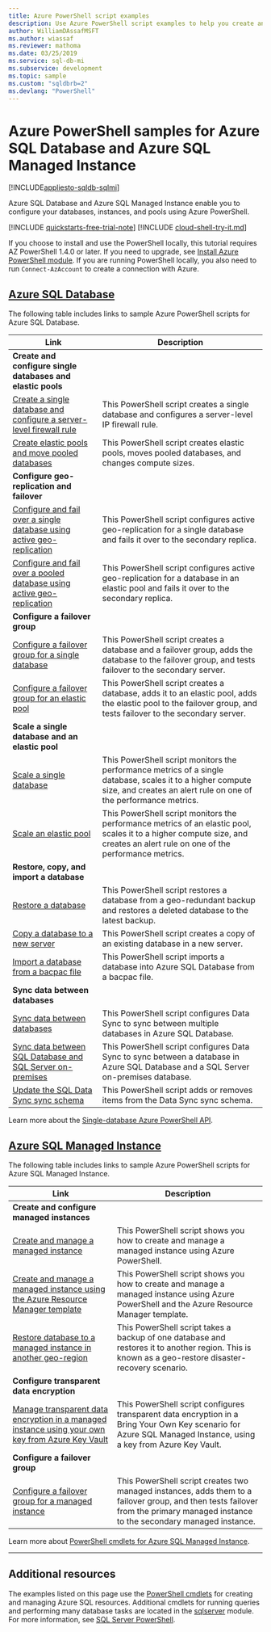 ```yaml
---
title: Azure PowerShell script examples
description: Use Azure PowerShell script examples to help you create and manage Azure SQL Database and Azure SQL Managed Instance resources.
author: WilliamDAssafMSFT
ms.author: wiassaf
ms.reviewer: mathoma
ms.date: 03/25/2019
ms.service: sql-db-mi
ms.subservice: development
ms.topic: sample
ms.custom: "sqldbrb=2"
ms.devlang: "PowerShell"
---
```


# Azure PowerShell samples for Azure SQL Database and Azure SQL Managed Instance
[!INCLUDE[appliesto-sqldb-sqlmi](../includes/appliesto-sqldb-sqlmi.md)]

Azure SQL Database and Azure SQL Managed Instance enable you to configure your databases, instances, and pools using Azure PowerShell.

[!INCLUDE [quickstarts-free-trial-note](../includes/quickstarts-free-trial-note.md)]
[!INCLUDE [cloud-shell-try-it.md](../includes/cloud-shell-try-it.md)]

If you choose to install and use the PowerShell locally, this tutorial requires AZ PowerShell 1.4.0 or later. If you need to upgrade, see [Install Azure PowerShell module](/powershell/azure/install-az-ps). If you are running PowerShell locally, you also need to run `Connect-AzAccount` to create a connection with Azure.

## [Azure SQL Database](#tab/single-database)

The following table includes links to sample Azure PowerShell scripts for Azure SQL Database.

|Link|Description|
|---|---|
|**Create and configure single databases and elastic pools**||
| [Create a single database and configure a server-level firewall rule](scripts/create-and-configure-database-powershell.md?toc=%2fpowershell%2fmodule%2ftoc.json) | This PowerShell script creates a single database and configures a server-level IP firewall rule. |
| [Create elastic pools and move pooled databases](scripts/move-database-between-elastic-pools-powershell.md?toc=%2fpowershell%2fmodule%2ftoc.json) | This PowerShell script creates elastic pools, moves pooled databases, and changes compute sizes.|
|**Configure geo-replication and failover**||
| [Configure and fail over a single database using active geo-replication](scripts/setup-geodr-and-failover-database-powershell.md?toc=%2fpowershell%2fmodule%2ftoc.json)| This PowerShell script configures active geo-replication for a single database and fails it over to the secondary replica. |
| [Configure and fail over a pooled database using active geo-replication](scripts/setup-geodr-and-failover-elastic-pool-powershell.md?toc=%2fpowershell%2fmodule%2ftoc.json)| This PowerShell script configures active geo-replication for a database in an elastic pool and fails it over to the secondary replica. |
|**Configure a failover group**||
| [Configure a failover group for a single database](scripts/add-database-to-failover-group-powershell.md?toc=%2fpowershell%2fmodule%2ftoc.json) | This PowerShell script creates a database and a failover group, adds the database to the failover group, and tests failover to the secondary server. |
| [Configure a failover group for an elastic pool](scripts/add-elastic-pool-to-failover-group-powershell.md?toc=%2fpowershell%2fmodule%2ftoc.json) | This PowerShell script creates a database, adds it to an elastic pool, adds the elastic pool to the failover group, and tests failover to the secondary server. |
|**Scale a single database and an elastic pool**||
| [Scale a single database](scripts/monitor-and-scale-database-powershell.md?toc=%2fpowershell%2fmodule%2ftoc.json) | This PowerShell script monitors the performance metrics of a single database, scales it to a higher compute size, and creates an alert rule on one of the performance metrics. |
| [Scale an elastic pool](scripts/monitor-and-scale-pool-powershell.md?toc=%2fpowershell%2fmodule%2ftoc.json) | This PowerShell script monitors the performance metrics of an elastic pool, scales it to a higher compute size, and creates an alert rule on one of the performance metrics. |
| **Restore, copy, and import a database**||
| [Restore a database](scripts/restore-database-powershell.md?toc=%2fpowershell%2fmodule%2ftoc.json)| This PowerShell script restores a database from a geo-redundant backup and restores a deleted database to the latest backup. |
| [Copy a database to a new server](scripts/copy-database-to-new-server-powershell.md?toc=%2fpowershell%2fmodule%2ftoc.json)| This PowerShell script creates a copy of an existing database in a new server. |
| [Import a database from a bacpac file](scripts/import-from-bacpac-powershell.md?toc=%2fpowershell%2fmodule%2ftoc.json)| This PowerShell script imports a database into Azure SQL Database from a bacpac file. |
| **Sync data between databases**||
| [Sync data between databases](scripts/sql-data-sync-sync-data-between-sql-databases.md?toc=%2fpowershell%2fmodule%2ftoc.json) | This PowerShell script configures Data Sync to sync between multiple databases in Azure SQL Database. |
| [Sync data between SQL Database and SQL Server on-premises](scripts/sql-data-sync-sync-data-between-azure-onprem.md?toc=%2fpowershell%2fmodule%2ftoc.json) | This PowerShell script configures Data Sync to sync between a database in Azure SQL Database and a SQL Server on-premises database. |
| [Update the SQL Data Sync sync schema](scripts/update-sync-schema-in-sync-group.md?toc=%2fpowershell%2fmodule%2ftoc.json) | This PowerShell script adds or removes items from the Data Sync sync schema. |


Learn more about the [Single-database Azure PowerShell API](single-database-manage.md#powershell). 

## [Azure SQL Managed Instance](#tab/managed-instance)

The following table includes links to sample Azure PowerShell scripts for Azure SQL Managed Instance.

|Link|Description|
|---|---|
|**Create and configure managed instances**||
| [Create and manage a managed instance](../managed-instance/scripts/create-configure-managed-instance-powershell.md) | This PowerShell script shows you how to create and manage a managed instance using Azure PowerShell. |
| [Create and manage a managed instance using the Azure Resource Manager template](../managed-instance/create-template-quickstart.md?toc=%2fpowershell%2fmodule%2ftoc.json) | This PowerShell script shows you how to create and manage a managed instance using Azure PowerShell and the Azure Resource Manager template.|
| [Restore database to a managed instance in another geo-region](../managed-instance/scripts/restore-geo-backup.md) | This PowerShell script takes a backup of one database and restores it to another region. This is known as a geo-restore disaster-recovery scenario. |
| **Configure transparent data encryption**||
| [Manage transparent data encryption in a managed instance using your own key from Azure Key Vault](../managed-instance/scripts/transparent-data-encryption-byok-powershell.md?toc=%2fpowershell%2fmodule%2ftoc.json)| This PowerShell script configures transparent data encryption in a Bring Your Own Key scenario for Azure SQL Managed Instance, using a key from Azure Key Vault.|
|**Configure a failover group**||
| [Configure a failover group for a managed instance](../managed-instance/scripts/add-to-failover-group-powershell.md?toc=%2fpowershell%2fmodule%2ftoc.json) | This PowerShell script creates two managed instances, adds them to a failover group, and then tests failover from the primary managed instance to the secondary managed instance. |


Learn more about [PowerShell cmdlets for Azure SQL Managed Instance](../managed-instance/api-references-create-manage-instance.md#powershell-create-and-configure-managed-instances).

---

## Additional resources

The examples listed on this page use the [PowerShell cmdlets](/powershell/module/az.sql/) for creating and managing Azure SQL resources. Additional cmdlets for running queries and performing many database tasks are located in the [sqlserver](/powershell/module/sqlserver/) module. For more information, see [SQL Server PowerShell](/sql/powershell/sql-server-powershell/).
